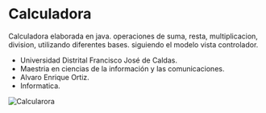 # Calculadora
Calculadora elaborada en java. operaciones de suma, resta, multiplicacion, division, utilizando diferentes bases. siguiendo el modelo vista controlador.

* Universidad Distrital Francisco José de Caldas.
* Maestria en ciencias de la información y las comunicaciones.
* Alvaro Enrique Ortiz.
* Informatica.

![Calcularora](jpena.github.com/Calculadora/Calculadora.png)
